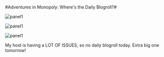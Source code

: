 #Adventures in Monopoly: Where's the Daily Blogroll?#

![panel1](http://westkarana.com/wp-content/uploads/2009/05/panel1.jpg "panel1")

![panel1](http://westkarana.com/wp-content/uploads/2009/05/panel2.jpg "panel1")

![panel1](http://westkarana.com/wp-content/uploads/2009/05/panel3.jpg "panel1")

My host is having a LOT OF ISSUES, so no daily blogroll today. Extra big one tomorrow!


